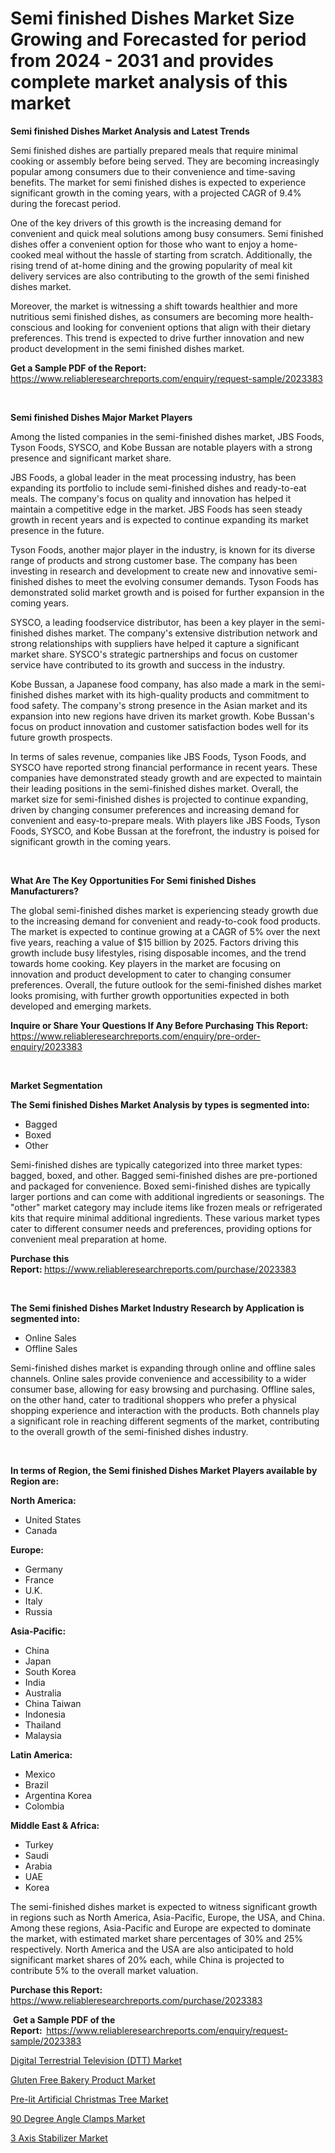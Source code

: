<p><h1>Semi finished Dishes Market Size Growing and Forecasted for period from 2024 - 2031 and provides complete market analysis of this market</h1></p><p><strong>Semi finished Dishes Market Analysis and Latest Trends</strong></p>
<p><p>Semi finished dishes are partially prepared meals that require minimal cooking or assembly before being served. They are becoming increasingly popular among consumers due to their convenience and time-saving benefits. The market for semi finished dishes is expected to experience significant growth in the coming years, with a projected CAGR of 9.4% during the forecast period.</p><p>One of the key drivers of this growth is the increasing demand for convenient and quick meal solutions among busy consumers. Semi finished dishes offer a convenient option for those who want to enjoy a home-cooked meal without the hassle of starting from scratch. Additionally, the rising trend of at-home dining and the growing popularity of meal kit delivery services are also contributing to the growth of the semi finished dishes market.</p><p>Moreover, the market is witnessing a shift towards healthier and more nutritious semi finished dishes, as consumers are becoming more health-conscious and looking for convenient options that align with their dietary preferences. This trend is expected to drive further innovation and new product development in the semi finished dishes market.</p></p>
<p><strong>Get a Sample PDF of the Report:&nbsp;</strong> <a href="https://www.reliableresearchreports.com/enquiry/request-sample/2023383">https://www.reliableresearchreports.com/enquiry/request-sample/2023383</a></p>
<p>&nbsp;</p>
<p><strong>Semi finished Dishes Major Market Players</strong></p>
<p><p>Among the listed companies in the semi-finished dishes market, JBS Foods, Tyson Foods, SYSCO, and Kobe Bussan are notable players with a strong presence and significant market share. </p><p>JBS Foods, a global leader in the meat processing industry, has been expanding its portfolio to include semi-finished dishes and ready-to-eat meals. The company's focus on quality and innovation has helped it maintain a competitive edge in the market. JBS Foods has seen steady growth in recent years and is expected to continue expanding its market presence in the future.</p><p>Tyson Foods, another major player in the industry, is known for its diverse range of products and strong customer base. The company has been investing in research and development to create new and innovative semi-finished dishes to meet the evolving consumer demands. Tyson Foods has demonstrated solid market growth and is poised for further expansion in the coming years.</p><p>SYSCO, a leading foodservice distributor, has been a key player in the semi-finished dishes market. The company's extensive distribution network and strong relationships with suppliers have helped it capture a significant market share. SYSCO's strategic partnerships and focus on customer service have contributed to its growth and success in the industry.</p><p>Kobe Bussan, a Japanese food company, has also made a mark in the semi-finished dishes market with its high-quality products and commitment to food safety. The company's strong presence in the Asian market and its expansion into new regions have driven its market growth. Kobe Bussan's focus on product innovation and customer satisfaction bodes well for its future growth prospects.</p><p>In terms of sales revenue, companies like JBS Foods, Tyson Foods, and SYSCO have reported strong financial performance in recent years. These companies have demonstrated steady growth and are expected to maintain their leading positions in the semi-finished dishes market. Overall, the market size for semi-finished dishes is projected to continue expanding, driven by changing consumer preferences and increasing demand for convenient and easy-to-prepare meals. With players like JBS Foods, Tyson Foods, SYSCO, and Kobe Bussan at the forefront, the industry is poised for significant growth in the coming years.</p></p>
<p>&nbsp;</p>
<p><strong>What Are The Key Opportunities For Semi finished Dishes Manufacturers?</strong></p>
<p><p>The global semi-finished dishes market is experiencing steady growth due to the increasing demand for convenient and ready-to-cook food products. The market is expected to continue growing at a CAGR of 5% over the next five years, reaching a value of $15 billion by 2025. Factors driving this growth include busy lifestyles, rising disposable incomes, and the trend towards home cooking. Key players in the market are focusing on innovation and product development to cater to changing consumer preferences. Overall, the future outlook for the semi-finished dishes market looks promising, with further growth opportunities expected in both developed and emerging markets.</p></p>
<p><strong>Inquire or Share Your Questions If Any Before Purchasing This Report:</strong> <a href="https://www.reliableresearchreports.com/enquiry/pre-order-enquiry/2023383">https://www.reliableresearchreports.com/enquiry/pre-order-enquiry/2023383</a></p>
<p>&nbsp;</p>
<p><strong>Market Segmentation</strong></p>
<p><strong>The Semi finished Dishes Market Analysis by types is segmented into:</strong></p>
<p><ul><li>Bagged</li><li>Boxed</li><li>Other</li></ul></p>
<p><p>Semi-finished dishes are typically categorized into three market types: bagged, boxed, and other. Bagged semi-finished dishes are pre-portioned and packaged for convenience. Boxed semi-finished dishes are typically larger portions and can come with additional ingredients or seasonings. The "other" market category may include items like frozen meals or refrigerated kits that require minimal additional ingredients. These various market types cater to different consumer needs and preferences, providing options for convenient meal preparation at home.</p></p>
<p><strong>Purchase this Report:&nbsp;</strong><a href="https://www.reliableresearchreports.com/purchase/2023383">https://www.reliableresearchreports.com/purchase/2023383</a></p>
<p>&nbsp;</p>
<p><strong>The Semi finished Dishes Market Industry Research by Application is segmented into:</strong></p>
<p><ul><li>Online Sales</li><li>Offline Sales</li></ul></p>
<p><p>Semi-finished dishes market is expanding through online and offline sales channels. Online sales provide convenience and accessibility to a wider consumer base, allowing for easy browsing and purchasing. Offline sales, on the other hand, cater to traditional shoppers who prefer a physical shopping experience and interaction with the products. Both channels play a significant role in reaching different segments of the market, contributing to the overall growth of the semi-finished dishes industry.</p></p>
<p>&nbsp;</p>
<p><strong>In terms of Region, the Semi finished Dishes Market Players available by Region are:</strong></p>
<p>
    <p> <strong> North America: </strong>
        <ul>
            <li>United States</li>
            <li>Canada</li>
        </ul>
        </p> 
    <p> <strong> Europe: </strong>
        <ul>
            <li>Germany</li>
            <li>France</li>
            <li>U.K.</li>
            <li>Italy</li>
            <li>Russia</li>
        </ul>
        </p> 
    <p> <strong> Asia-Pacific: </strong>
        <ul>
            <li>China</li>
            <li>Japan</li>
            <li>South Korea</li>
            <li>India</li>
            <li>Australia</li>
            <li>China Taiwan</li>
            <li>Indonesia</li>
            <li>Thailand</li>
            <li>Malaysia</li>
        </ul>
        </p> 
    <p> <strong> Latin America: </strong>
        <ul>
            <li>Mexico</li>
            <li>Brazil</li>
            <li>Argentina Korea</li>
            <li>Colombia</li>
        </ul>
        </p> 
    <p> <strong> Middle East & Africa: </strong>
        <ul>
            <li>Turkey</li>
            <li>Saudi</li>
            <li>Arabia</li>
            <li>UAE</li>
            <li>Korea</li>
        </ul>
    </p>
    </p>
<p><p>The semi-finished dishes market is expected to witness significant growth in regions such as North America, Asia-Pacific, Europe, the USA, and China. Among these regions, Asia-Pacific and Europe are expected to dominate the market, with estimated market share percentages of 30% and 25% respectively. North America and the USA are also anticipated to hold significant market shares of 20% each, while China is projected to contribute 5% to the overall market valuation.</p></p>
<p><strong>Purchase this Report: </strong><a href="https://www.reliableresearchreports.com/purchase/2023383">https://www.reliableresearchreports.com/purchase/2023383</a></p>
<p>&nbsp;<strong>Get a Sample PDF of the Report:&nbsp;&nbsp;</strong><a href="https://www.reliableresearchreports.com/enquiry/request-sample/2023383">https://www.reliableresearchreports.com/enquiry/request-sample/2023383</a></p>
<p><strong></strong></p>
<p><p><a href="https://view.publitas.com/reportprime-1/digital-terrestrial-television-dtt-market-research-report-the-key-to-successful-business-strategy-forecasted-for-period-from-2024-2031/">Digital Terrestrial Television (DTT) Market</a></p><p><a href="https://github.com/pjcfca/Market-Research-Report-List-1/blob/main/gluten-free-bakery-product-market.md">Gluten Free Bakery Product Market</a></p><p><a href="https://cautious-neon-760.notion.site/Pre-lit-Artificial-Christmas-Tree-Market-Furnish-Information-about-Market-Size-Market-Share-Market-58900c2f6d994a9289df1a4c73e073ac">Pre-lit Artificial Christmas Tree Market</a></p><p><a href="https://frill-swim-3cd.notion.site/90-Degree-Angle-Clamps-Market-Size-Growth-Outlook-from-2024-to-2031-projecting-at-Market-s-Trends--9fa361042fc54959b40d36bc4b4e78ee">90 Degree Angle Clamps Market</a></p><p><a href="https://github.com/johnbach50/Market-Research-Report-List-2/blob/main/3-axis-stabilizer-market.md">3 Axis Stabilizer Market</a></p></p>
